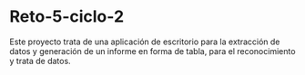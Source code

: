 # Reto-5-ciclo-2

Este proyecto trata de una aplicación de escritorio para la extracción de datos y generación de un informe en forma de tabla,
para el reconocimiento y trata de datos.
